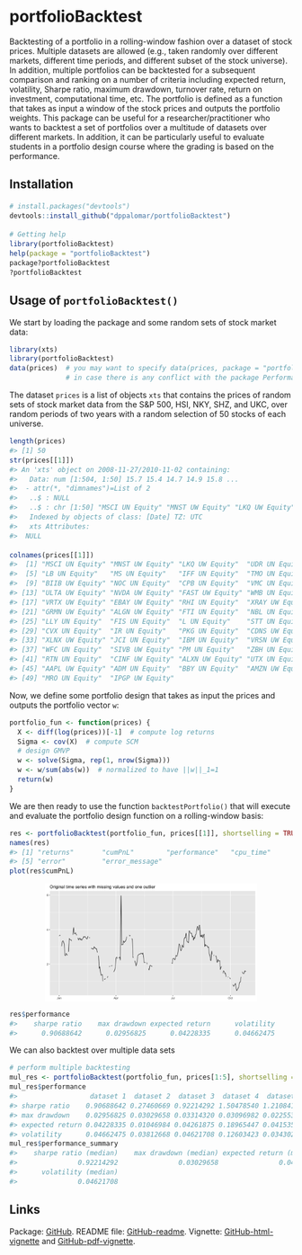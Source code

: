 <!-- README.md is generated from README.Rmd. Please edit that file -->
portfolioBacktest
=================

Backtesting of a portfolio in a rolling-window fashion over a dataset of stock prices. Multiple datasets are allowed (e.g., taken randomly over different markets, different time periods, and different subset of the stock universe). In addition, multiple portfolios can be backtested for a subsequent comparison and ranking on a number of criteria including expected return, volatility, Sharpe ratio, maximum drawdown, turnover rate, return on investment, computational time, etc. The portfolio is defined as a function that takes as input a window of the stock prices and outputs the portfolio weights. This package can be useful for a researcher/practitioner who wants to backtest a set of portfolios over a multitude of datasets over different markets. In addition, it can be particularly useful to evaluate students in a portfolio design course where the grading is based on the performance.

Installation
------------

``` r
# install.packages("devtools")
devtools::install_github("dppalomar/portfolioBacktest")

# Getting help
library(portfolioBacktest)
help(package = "portfolioBacktest")
package?portfolioBacktest
?portfolioBacktest
```

Usage of `portfolioBacktest()`
------------------------------

We start by loading the package and some random sets of stock market data:

``` r
library(xts)
library(portfolioBacktest)
data(prices)  # you may want to specify data(prices, package = "portfolioBacktest") 
              # in case there is any conflict with the package PerformanceAnalytics
```

The dataset `prices` is a list of objects `xts` that contains the prices of random sets of stock market data from the S&P 500, HSI, NKY, SHZ, and UKC, over random periods of two years with a random selection of 50 stocks of each universe.

``` r
length(prices)
#> [1] 50
str(prices[[1]])
#> An 'xts' object on 2008-11-27/2010-11-02 containing:
#>   Data: num [1:504, 1:50] 15.7 15.4 14.7 14.9 15.8 ...
#>  - attr(*, "dimnames")=List of 2
#>   ..$ : NULL
#>   ..$ : chr [1:50] "MSCI UN Equity" "MNST UW Equity" "LKQ UW Equity" "UDR UN Equity" ...
#>   Indexed by objects of class: [Date] TZ: UTC
#>   xts Attributes:  
#>  NULL

colnames(prices[[1]])
#>  [1] "MSCI UN Equity" "MNST UW Equity" "LKQ UW Equity"  "UDR UN Equity" 
#>  [5] "LB UN Equity"   "MS UN Equity"   "IFF UN Equity"  "TMO UN Equity" 
#>  [9] "BIIB UW Equity" "NOC UN Equity"  "CPB UN Equity"  "VMC UN Equity" 
#> [13] "ULTA UW Equity" "NVDA UW Equity" "FAST UW Equity" "WMB UN Equity" 
#> [17] "VRTX UW Equity" "EBAY UW Equity" "RHI UN Equity"  "XRAY UW Equity"
#> [21] "GRMN UW Equity" "ALGN UW Equity" "FTI UN Equity"  "NBL UN Equity" 
#> [25] "LLY UN Equity"  "FIS UN Equity"  "L UN Equity"    "STT UN Equity" 
#> [29] "CVX UN Equity"  "IR UN Equity"   "PKG UN Equity"  "CDNS UW Equity"
#> [33] "XLNX UW Equity" "JCI UN Equity"  "IBM UN Equity"  "VRSN UW Equity"
#> [37] "WFC UN Equity"  "SIVB UW Equity" "PM UN Equity"   "ZBH UN Equity" 
#> [41] "RTN UN Equity"  "CINF UW Equity" "ALXN UW Equity" "UTX UN Equity" 
#> [45] "AAPL UW Equity" "ADM UN Equity"  "BBY UN Equity"  "AMZN UW Equity"
#> [49] "MRO UN Equity"  "IPGP UW Equity"
```

Now, we define some portfolio design that takes as input the prices and outputs the portfolio vector `w`:

``` r
portfolio_fun <- function(prices) {
  X <- diff(log(prices))[-1]  # compute log returns
  Sigma <- cov(X)  # compute SCM
  # design GMVP
  w <- solve(Sigma, rep(1, nrow(Sigma)))
  w <- w/sum(abs(w))  # normalized to have ||w||_1=1
  return(w)
}
```

We are then ready to use the function `backtestPortfolio()` that will execute and evaluate the portfolio design function on a rolling-window basis:

``` r
res <- portfolioBacktest(portfolio_fun, prices[[1]], shortselling = TRUE)
names(res)
#> [1] "returns"       "cumPnL"        "performance"   "cpu_time"     
#> [5] "error"         "error_message"
plot(res$cumPnL)
```

<img src="man/figures/README-unnamed-chunk-6-1.png" width="75%" style="display: block; margin: auto;" />

``` r
res$performance
#>    sharpe ratio    max drawdown expected return      volatility 
#>      0.90688642      0.02956825      0.04228335      0.04662475
```

We can also backtest over multiple data sets

``` r
# perform multiple backtesting
mul_res <- portfolioBacktest(portfolio_fun, prices[1:5], shortselling = TRUE)
mul_res$performance
#>                  dataset 1  dataset 2  dataset 3  dataset 4  dataset 5
#> sharpe ratio    0.90688642 0.27460669 0.92214292 1.50478540 1.21084101
#> max drawdown    0.02956825 0.03029658 0.03314320 0.03096982 0.02255325
#> expected return 0.04228335 0.01046984 0.04261875 0.18965447 0.04153513
#> volatility      0.04662475 0.03812668 0.04621708 0.12603423 0.03430271
mul_res$performance_summary
#>    sharpe ratio (median)    max drawdown (median) expected return (median) 
#>               0.92214292               0.03029658               0.04228335 
#>      volatility (median) 
#>               0.04621708
```

Links
-----

Package: [GitHub](https://github.com/dppalomar/portfolioBacktest).
README file: [GitHub-readme](https://rawgit.com/dppalomar/portfolioBacktest/master/README.html).
Vignette: [GitHub-html-vignette](https://rawgit.com/dppalomar/portfolioBacktest/master/vignettes/PortfolioBacktest-vignette.html) and [GitHub-pdf-vignette](https://rawgit.com/dppalomar/portfolioBacktest/master/vignettes/PortfolioBacktest-vignette.pdf).
